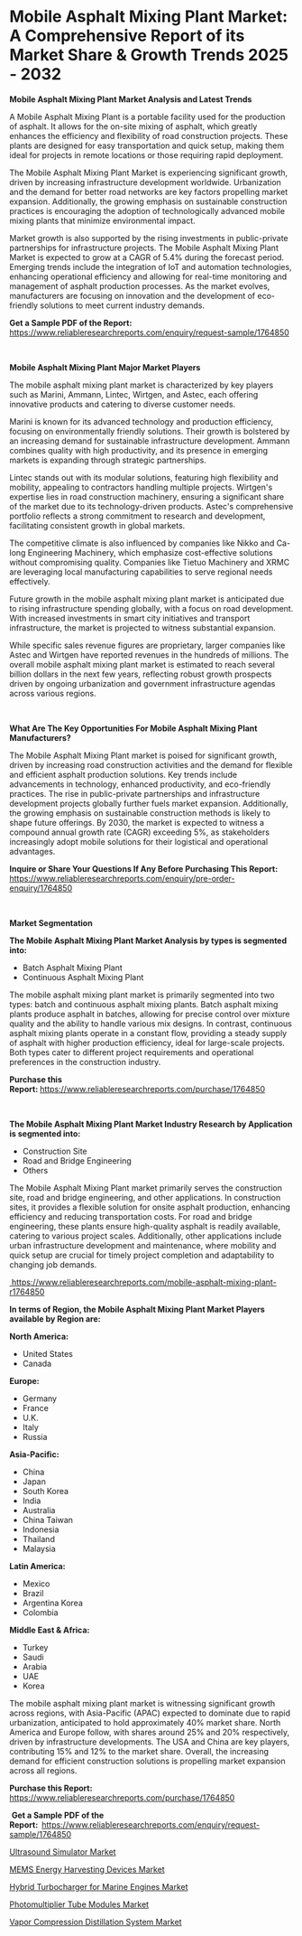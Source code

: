 <p><h1>Mobile Asphalt Mixing Plant Market: A Comprehensive Report of its Market Share & Growth Trends 2025 - 2032</h1></p><p><strong>Mobile Asphalt Mixing Plant Market Analysis and Latest Trends</strong></p>
<p><p>A Mobile Asphalt Mixing Plant is a portable facility used for the production of asphalt. It allows for the on-site mixing of asphalt, which greatly enhances the efficiency and flexibility of road construction projects. These plants are designed for easy transportation and quick setup, making them ideal for projects in remote locations or those requiring rapid deployment.</p><p>The Mobile Asphalt Mixing Plant Market is experiencing significant growth, driven by increasing infrastructure development worldwide. Urbanization and the demand for better road networks are key factors propelling market expansion. Additionally, the growing emphasis on sustainable construction practices is encouraging the adoption of technologically advanced mobile mixing plants that minimize environmental impact.</p><p>Market growth is also supported by the rising investments in public-private partnerships for infrastructure projects. The Mobile Asphalt Mixing Plant Market is expected to grow at a CAGR of 5.4% during the forecast period. Emerging trends include the integration of IoT and automation technologies, enhancing operational efficiency and allowing for real-time monitoring and management of asphalt production processes. As the market evolves, manufacturers are focusing on innovation and the development of eco-friendly solutions to meet current industry demands.</p></p>
<p><strong>Get a Sample PDF of the Report:&nbsp;</strong> <a href="https://www.reliableresearchreports.com/enquiry/request-sample/1764850?utm_campaign=41&utm_medium=2&utm_source=Github&utm_content=ia&utm_term=22022025&utm_id=mobile-asphalt-mixing-plant">https://www.reliableresearchreports.com/enquiry/request-sample/1764850</a></p>
<p>&nbsp;</p>
<p><strong>Mobile Asphalt Mixing Plant Major Market Players</strong></p>
<p><p>The mobile asphalt mixing plant market is characterized by key players such as Marini, Ammann, Lintec, Wirtgen, and Astec, each offering innovative products and catering to diverse customer needs. </p><p>Marini is known for its advanced technology and production efficiency, focusing on environmentally friendly solutions. Their growth is bolstered by an increasing demand for sustainable infrastructure development. Ammann combines quality with high productivity, and its presence in emerging markets is expanding through strategic partnerships.</p><p>Lintec stands out with its modular solutions, featuring high flexibility and mobility, appealing to contractors handling multiple projects. Wirtgen's expertise lies in road construction machinery, ensuring a significant share of the market due to its technology-driven products. Astec's comprehensive portfolio reflects a strong commitment to research and development, facilitating consistent growth in global markets.</p><p>The competitive climate is also influenced by companies like Nikko and Ca-long Engineering Machinery, which emphasize cost-effective solutions without compromising quality. Companies like Tietuo Machinery and XRMC are leveraging local manufacturing capabilities to serve regional needs effectively.</p><p>Future growth in the mobile asphalt mixing plant market is anticipated due to rising infrastructure spending globally, with a focus on road development. With increased investments in smart city initiatives and transport infrastructure, the market is projected to witness substantial expansion.</p><p>While specific sales revenue figures are proprietary, larger companies like Astec and Wirtgen have reported revenues in the hundreds of millions. The overall mobile asphalt mixing plant market is estimated to reach several billion dollars in the next few years, reflecting robust growth prospects driven by ongoing urbanization and government infrastructure agendas across various regions.</p></p>
<p>&nbsp;</p>
<p><strong>What Are The Key Opportunities For Mobile Asphalt Mixing Plant Manufacturers?</strong></p>
<p><p>The Mobile Asphalt Mixing Plant market is poised for significant growth, driven by increasing road construction activities and the demand for flexible and efficient asphalt production solutions. Key trends include advancements in technology, enhanced productivity, and eco-friendly practices. The rise in public-private partnerships and infrastructure development projects globally further fuels market expansion. Additionally, the growing emphasis on sustainable construction methods is likely to shape future offerings. By 2030, the market is expected to witness a compound annual growth rate (CAGR) exceeding 5%, as stakeholders increasingly adopt mobile solutions for their logistical and operational advantages.</p></p>
<p><strong>Inquire or Share Your Questions If Any Before Purchasing This Report:</strong> <a href="https://www.reliableresearchreports.com/enquiry/pre-order-enquiry/1764850?utm_campaign=41&utm_medium=2&utm_source=Github&utm_content=ia&utm_term=22022025&utm_id=mobile-asphalt-mixing-plant">https://www.reliableresearchreports.com/enquiry/pre-order-enquiry/1764850</a></p>
<p>&nbsp;</p>
<p><strong>Market Segmentation</strong></p>
<p><strong>The Mobile Asphalt Mixing Plant Market Analysis by types is segmented into:</strong></p>
<p><ul><li>Batch Asphalt Mixing Plant</li><li>Continuous Asphalt Mixing Plant</li></ul></p>
<p><p>The mobile asphalt mixing plant market is primarily segmented into two types: batch and continuous asphalt mixing plants. Batch asphalt mixing plants produce asphalt in batches, allowing for precise control over mixture quality and the ability to handle various mix designs. In contrast, continuous asphalt mixing plants operate in a constant flow, providing a steady supply of asphalt with higher production efficiency, ideal for large-scale projects. Both types cater to different project requirements and operational preferences in the construction industry.</p></p>
<p><strong>Purchase this Report:&nbsp;</strong><a href="https://www.reliableresearchreports.com/purchase/1764850?utm_campaign=41&utm_medium=2&utm_source=Github&utm_content=ia&utm_term=22022025&utm_id=mobile-asphalt-mixing-plant">https://www.reliableresearchreports.com/purchase/1764850</a></p>
<p>&nbsp;</p>
<p><strong>The Mobile Asphalt Mixing Plant Market Industry Research by Application is segmented into:</strong></p>
<p><ul><li>Construction Site</li><li>Road and Bridge Engineering</li><li>Others</li></ul></p>
<p><p>The Mobile Asphalt Mixing Plant market primarily serves the construction site, road and bridge engineering, and other applications. In construction sites, it provides a flexible solution for onsite asphalt production, enhancing efficiency and reducing transportation costs. For road and bridge engineering, these plants ensure high-quality asphalt is readily available, catering to various project scales. Additionally, other applications include urban infrastructure development and maintenance, where mobility and quick setup are crucial for timely project completion and adaptability to changing job demands.</p></p>
<p><a href="https://www.reliableresearchreports.com/mobile-asphalt-mixing-plant-r1764850?utm_campaign=41&utm_medium=2&utm_source=Github&utm_content=ia&utm_term=22022025&utm_id=mobile-asphalt-mixing-plant">&nbsp;https://www.reliableresearchreports.com/mobile-asphalt-mixing-plant-r1764850</a></p>
<p><strong>In terms of Region, the Mobile Asphalt Mixing Plant Market Players available by Region are:</strong></p>
<p>
    <p> <strong> North America: </strong>
        <ul>
            <li>United States</li>
            <li>Canada</li>
        </ul>
        </p> 
    <p> <strong> Europe: </strong>
        <ul>
            <li>Germany</li>
            <li>France</li>
            <li>U.K.</li>
            <li>Italy</li>
            <li>Russia</li>
        </ul>
        </p> 
    <p> <strong> Asia-Pacific: </strong>
        <ul>
            <li>China</li>
            <li>Japan</li>
            <li>South Korea</li>
            <li>India</li>
            <li>Australia</li>
            <li>China Taiwan</li>
            <li>Indonesia</li>
            <li>Thailand</li>
            <li>Malaysia</li>
        </ul>
        </p> 
    <p> <strong> Latin America: </strong>
        <ul>
            <li>Mexico</li>
            <li>Brazil</li>
            <li>Argentina Korea</li>
            <li>Colombia</li>
        </ul>
        </p> 
    <p> <strong> Middle East & Africa: </strong>
        <ul>
            <li>Turkey</li>
            <li>Saudi</li>
            <li>Arabia</li>
            <li>UAE</li>
            <li>Korea</li>
        </ul>
    </p>
    </p>
<p><p>The mobile asphalt mixing plant market is witnessing significant growth across regions, with Asia-Pacific (APAC) expected to dominate due to rapid urbanization, anticipated to hold approximately 40% market share. North America and Europe follow, with shares around 25% and 20% respectively, driven by infrastructure developments. The USA and China are key players, contributing 15% and 12% to the market share. Overall, the increasing demand for efficient construction solutions is propelling market expansion across all regions.</p></p>
<p><strong>Purchase this Report: </strong><a href="https://www.reliableresearchreports.com/purchase/1764850?utm_campaign=41&utm_medium=2&utm_source=Github&utm_content=ia&utm_term=22022025&utm_id=mobile-asphalt-mixing-plant">https://www.reliableresearchreports.com/purchase/1764850</a></p>
<p>&nbsp;<strong>Get a Sample PDF of the Report:&nbsp;&nbsp;</strong><a href="https://www.reliableresearchreports.com/enquiry/request-sample/1764850?utm_campaign=41&utm_medium=2&utm_source=Github&utm_content=ia&utm_term=22022025&utm_id=mobile-asphalt-mixing-plant">https://www.reliableresearchreports.com/enquiry/request-sample/1764850</a></p>
<p><strong></strong></p>
<p><p><a href="https://github.com/voigttyagi/Market-Research-Report-List-1/blob/main/ultrasound-simulator-market.md?utm_campaign=41&utm_medium=2&utm_source=Github&utm_content=ia&utm_term=22022025&utm_id=mobile-asphalt-mixing-plant">Ultrasound Simulator Market</a></p><p><a href="https://github.com/daphnyvashdi/Market-Research-Report-List-1/blob/main/mems-energy-harvesting-devices-market.md?utm_campaign=41&utm_medium=2&utm_source=Github&utm_content=ia&utm_term=22022025&utm_id=mobile-asphalt-mixing-plant">MEMS Energy Harvesting Devices Market</a></p><p><a href="https://github.com/jenithschijf/Market-Research-Report-List-1/blob/main/hybrid-turbocharger-for-marine-engines-market.md?utm_campaign=41&utm_medium=2&utm_source=Github&utm_content=ia&utm_term=22022025&utm_id=mobile-asphalt-mixing-plant">Hybrid Turbocharger for Marine Engines Market</a></p><p><a href="https://github.com/saoutiguarro/Market-Research-Report-List-1/blob/main/photomultiplier-tube-modules-market.md?utm_campaign=41&utm_medium=2&utm_source=Github&utm_content=ia&utm_term=22022025&utm_id=mobile-asphalt-mixing-plant">Photomultiplier Tube Modules Market</a></p><p><a href="https://github.com/saroarmaicky/Market-Research-Report-List-1/blob/main/vapor-compression-distillation-system-market.md?utm_campaign=41&utm_medium=2&utm_source=Github&utm_content=ia&utm_term=22022025&utm_id=mobile-asphalt-mixing-plant">Vapor Compression Distillation System Market</a></p></p>